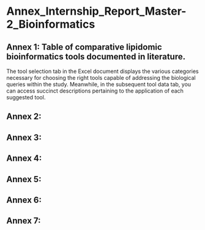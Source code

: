 # Annex_Internship_Report_Master-2_Bioinformatics

## Annex 1: Table of comparative lipidomic bioinformatics tools documented in literature. 
The tool selection tab in the Excel document displays the various categories necessary for choosing the right tools capable of addressing the biological queries within the study. Meanwhile, in the subsequent tool data tab, you can access succinct descriptions pertaining to the application of each suggested tool.
## Annex 2: 
## Annex 3:
## Annex 4:
## Annex 5:
## Annex 6:
## Annex 7: 
